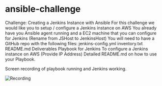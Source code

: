# ansible-challenge

Challenge: Creating a Jenkins Instance with Ansible
For this challenge we would like you to setup / configure a Jenkins instance on AWS
You already have you Ansible agent running and a EC2 machine that you can configure for Jenkins (Rename from JSHost to JenkinsHost)
You will need to have a GitHub repo with the following files:
jenkins-config.yml
inventory.txt
README.md
Deliverables
Playbook for Jenkins
To configure a Jenkins instance on AWS (Provide IP Address)
Detailed README.md on how to use your Playbook.

Screen recording of playbook running and Jenkins working.

![Recording](Jenkins%20Playbook.gif)
